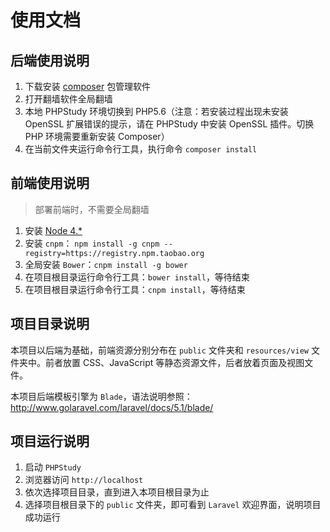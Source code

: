 # 使用文档

## 后端使用说明

1. 下载安装 [composer](https://getcomposer.org) 包管理软件
2. 打开翻墙软件全局翻墙
3. 本地 PHPStudy 环境切换到 PHP5.6（注意：若安装过程出现未安装 OpenSSL 扩展错误的提示，请在 PHPStudy 中安装 OpenSSL 插件。切换 PHP 环境需要重新安装 Composer）
4. 在当前文件夹运行命令行工具，执行命令 `composer install`

## 前端使用说明

> 部署前端时，不需要全局翻墙

1. 安装 [Node 4.* ](https://nodejs.org/en/)
2. 安装 `cnpm`： `npm install -g cnpm --registry=https://registry.npm.taobao.org`
3. 全局安装 `Bower`：`cnpm install -g bower`
4. 在项目根目录运行命令行工具：`bower install`，等待结束
5. 在项目根目录运行命令行工具：`cnpm install`，等待结束

## 项目目录说明

本项目以后端为基础，前端资源分别分布在 `public` 文件夹和 `resources/view` 文件夹中。前者放置 CSS、JavaScript 等静态资源文件，后者放着页面及视图文件。

本项目后端模板引擎为 `Blade`，语法说明参照：http://www.golaravel.com/laravel/docs/5.1/blade/

## 项目运行说明

1. 启动 `PHPStudy`
2. 浏览器访问 `http://localhost`
3. 依次选择项目目录，直到进入本项目根目录为止
4. 选择项目根目录下的 `public` 文件夹，即可看到 `Laravel` 欢迎界面，说明项目成功运行
